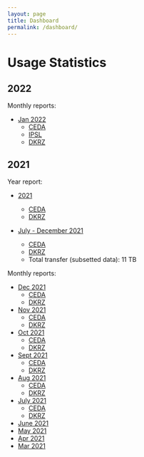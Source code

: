 ```yaml
---
layout: page
title: Dashboard
permalink: /dashboard/
---
```


# Usage Statistics

## 2022

Monthly reports:

* [Jan 2022](/downloads/dashboard/2022/2022-01-01-dashboard.html)
  * [CEDA](/downloads/dashboard/2022/2022-01-01-dashboard_ceda.html)
  * [IPSL](/downloads/dashboard/2022/2022-01-01-dashboard_ipsl.html)
  * [DKRZ](/downloads/dashboard/2022/2022-01-01-dashboard_dkrz.html)

## 2021

Year report:
* [2021](/downloads/dashboard/2021/2021-dashboard.html)
  * [CEDA](/downloads/dashboard/2021/2021-dashboard_ceda.html)
  * [DKRZ](/downloads/dashboard/2021/2021-dashboard_dkrz.html)

* [July - December 2021](/downloads/dashboard/2021/2021-jul-dec-dashboard.html)
  * [CEDA](/downloads/dashboard/2021/2021-jul-dec-dashboard_ceda.html)
  * [DKRZ](/downloads/dashboard/2021/2021-jul-dec-dashboard_dkrz.html)
  * Total transfer (subsetted data): 11 TB

Monthly reports:

* [Dec 2021](/downloads/dashboard/2021/2021-12-01-dashboard.html)
  * [CEDA](/downloads/dashboard/2021/2021-12-01-dashboard_ceda.html)
  * [DKRZ](/downloads/dashboard/2021/2021-12-01-dashboard_dkrz.html)
* [Nov 2021](/downloads/dashboard/2021/2021-11-01-dashboard.html)
  * [CEDA](/downloads/dashboard/2021/2021-11-01-dashboard_ceda.html)
  * [DKRZ](/downloads/dashboard/2021/2021-11-01-dashboard_dkrz.html)
* [Oct 2021](/downloads/dashboard/2021/2021-10-01-dashboard.html)
  * [CEDA](/downloads/dashboard/2021/2021-10-01-dashboard_ceda.html)
  * [DKRZ](/downloads/dashboard/2021/2021-10-01-dashboard_dkrz.html)
* [Sept 2021](/downloads/dashboard/2021/2021-09-01-dashboard.html)
  * [CEDA](/downloads/dashboard/2021/2021-09-01-dashboard_ceda.html)
  * [DKRZ](/downloads/dashboard/2021/2021-09-01-dashboard_dkrz.html)
* [Aug 2021](/downloads/dashboard/2021/2021-08-01-dashboard.html)
  * [CEDA](/downloads/dashboard/2021/2021-08-01-dashboard_ceda.html)
  * [DKRZ](/downloads/dashboard/2021/2021-08-01-dashboard_dkrz.html)
* [July 2021](/downloads/dashboard/2021/2021-07-01-dashboard.html)
  * [CEDA](/downloads/dashboard/2021/2021-07-01-dashboard_ceda.html)
  * [DKRZ](/downloads/dashboard/2021/2021-07-01-dashboard_dkrz.html)
* [June 2021](/downloads/dashboard/2021/2021-06-01-dashboard.html)
* [May 2021](/downloads/dashboard/2021/2021-05-01-dashboard.html)
* [Apr 2021](/downloads/dashboard/2021/2021-04-01-dashboard.html)
* [Mar 2021](/downloads/dashboard/2021/2021-03-01-dashboard.html)
